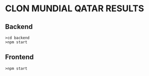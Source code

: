 # CLON MUNDIAL QATAR RESULTS 

## Backend
```
>cd backend
>npm start 
```

## Frontend
```
>npm start 
```